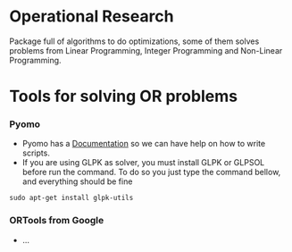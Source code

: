 # Operational Research
Package full of algorithms to do optimizations, some of them solves problems from Linear Programming, Integer Programming and Non-Linear Programming.

# Tools for solving OR problems

### Pyomo
 - Pyomo has a [Documentation](https://buildmedia.readthedocs.org/media/pdf/pyomo/latest/pyomo.pdf) so we can have help on how to write scripts.
 - If you are using GLPK as solver, you must install GLPK or GLPSOL before run the command. To do so you just type the command bellow, and everything should be fine
 ```
 sudo apt-get install glpk-utils
 ```


### ORTools from Google
 - ...
